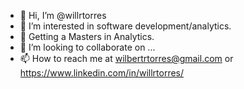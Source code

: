 - 👋 Hi, I’m @willrtorres
- 👀 I’m interested in software development/analytics.
- 🌱 Getting a Masters in Analytics. 
- 💞️ I’m looking to collaborate on ...
- 📫 How to reach me at wilbertrtorres@gmail.com or https://www.linkedin.com/in/willrtorres/ 
<!---
willrtorres/willrtorres is a ✨ special ✨ repository because its `README.md` (this file) appears on your GitHub profile.
You can click the Preview link to take a look at your changes.
--->
